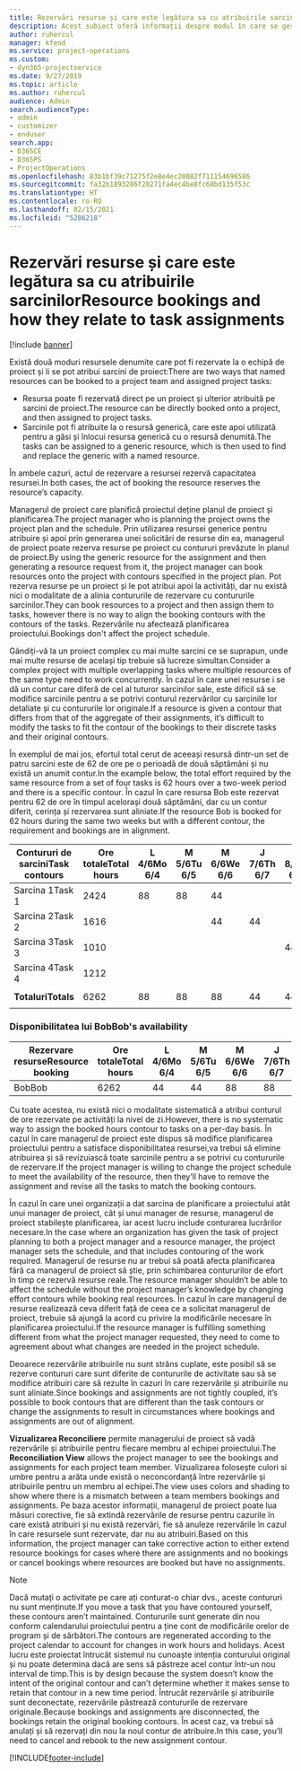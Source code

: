 ```yaml
---
title: Rezervări resurse și care este legătura sa cu atribuirile sarcinilor
description: Acest subiect oferă informații despre modul în care se gestionează resursele denumite, rezervările de resurse și atribuirile de activități și modul în care acestea se asociază între ele.
author: ruhercul
manager: kfend
ms.service: project-operations
ms.custom:
- dyn365-projectservice
ms.date: 9/27/2019
ms.topic: article
ms.author: ruhercul
audience: Admin
search.audienceType:
- admin
- customizer
- enduser
search.app:
- D365CE
- D365PS
- ProjectOperations
ms.openlocfilehash: 83b1bf39c71275f2e8e4ec20082f711154696586
ms.sourcegitcommit: fa32b1893286f20271fa4ec4be8fc68bd135f53c
ms.translationtype: HT
ms.contentlocale: ro-RO
ms.lasthandoff: 02/15/2021
ms.locfileid: "5286218"
---
```

# <a name="resource-bookings-and-how-they-relate-to-task-assignments"></a><span data-ttu-id="69e04-103">Rezervări resurse și care este legătura sa cu atribuirile sarcinilor</span><span class="sxs-lookup"><span data-stu-id="69e04-103">Resource bookings and how they relate to task assignments</span></span>

[!include [banner](../includes/psa-now-project-operations.md)]

<span data-ttu-id="69e04-104">Există două moduri resursele denumite care pot fi rezervate la o echipă de proiect și li se pot atribui sarcini de proiect:</span><span class="sxs-lookup"><span data-stu-id="69e04-104">There are two ways that named resources can be booked to a project team and assigned project tasks:</span></span>

- <span data-ttu-id="69e04-105">Resursa poate fi rezervată direct pe un proiect și ulterior atribuită pe sarcini de proiect.</span><span class="sxs-lookup"><span data-stu-id="69e04-105">The resource can be directly booked onto a project, and then assigned to project tasks.</span></span>
- <span data-ttu-id="69e04-106">Sarcinile pot fi atribuite la o resursă generică, care este apoi utilizată pentru a găsi și înlocui resursa generică cu o resursă denumită.</span><span class="sxs-lookup"><span data-stu-id="69e04-106">The tasks can be assigned to a generic resource, which is then used to find and replace the generic with a named resource.</span></span> 

<span data-ttu-id="69e04-107">În ambele cazuri, actul de rezervare a resursei rezervă capacitatea resursei.</span><span class="sxs-lookup"><span data-stu-id="69e04-107">In both cases, the act of booking the resource reserves the resource’s capacity.</span></span>

<span data-ttu-id="69e04-108">Managerul de proiect care planifică proiectul deține planul de proiect și planificarea.</span><span class="sxs-lookup"><span data-stu-id="69e04-108">The project manager who is planning the project owns the project plan and the schedule.</span></span> <span data-ttu-id="69e04-109">Prin utilizarea resursei generice pentru atribuire și apoi prin generarea unei solicitări de resurse din ea, managerul de proiect poate rezerva resurse pe proiect cu contururi prevăzute în planul de proiect.</span><span class="sxs-lookup"><span data-stu-id="69e04-109">By using the generic resource for the assignment and then generating a resource request from it, the project manager can book resources onto the project with contours specified in the project plan.</span></span> <span data-ttu-id="69e04-110">Pot rezerva resurse pe un proiect și le pot atribui apoi la activități, dar nu există nici o modalitate de a alinia contururile de rezervare cu contururile sarcinilor.</span><span class="sxs-lookup"><span data-stu-id="69e04-110">They can book resources to a project and then assign them to tasks, however there is no way to align the booking contours with the contours of the tasks.</span></span> <span data-ttu-id="69e04-111">Rezervările nu afectează planificarea proiectului.</span><span class="sxs-lookup"><span data-stu-id="69e04-111">Bookings don't affect the project schedule.</span></span>

<span data-ttu-id="69e04-112">Gândiți-vă la un proiect complex cu mai multe sarcini ce se suprapun, unde mai multe resurse de același tip trebuie să lucreze simultan.</span><span class="sxs-lookup"><span data-stu-id="69e04-112">Consider a complex project with multiple overlapping tasks where multiple resources of the same type need to work concurrently.</span></span> <span data-ttu-id="69e04-113">În cazul în care unei resurse i se dă un contur care diferă de cel al tuturor sarcinilor sale, este dificil să se modifice sarcinile pentru a se potrivi conturul rezervărilor cu sarcinile lor detaliate și cu contururile lor originale.</span><span class="sxs-lookup"><span data-stu-id="69e04-113">If a resource is given a contour that differs from that of the aggregate of their assignments, it’s difficult to modify the tasks to fit the contour of the bookings to their discrete tasks and their original contours.</span></span>

<span data-ttu-id="69e04-114">În exemplul de mai jos, efortul total cerut de aceeași resursă dintr-un set de patru sarcini este de 62 de ore pe o perioadă de două săptămâni și nu există un anumit contur.</span><span class="sxs-lookup"><span data-stu-id="69e04-114">In the example below, the total effort required by the same resource from a set of four tasks is 62 hours over a two-week period and there is a specific contour.</span></span> <span data-ttu-id="69e04-115">În cazul în care resursa Bob este rezervat pentru 62 de ore în timpul acelorași două săptămâni, dar cu un contur diferit, cerința și rezervarea sunt aliniate.</span><span class="sxs-lookup"><span data-stu-id="69e04-115">If the resource Bob is booked for 62 hours during the same two weeks but with a different contour, the requirement and bookings are in alignment.</span></span>

| <span data-ttu-id="69e04-116">**Contururi de sarcini**</span><span class="sxs-lookup"><span data-stu-id="69e04-116">**Task contours**</span></span>    | <span data-ttu-id="69e04-117">**Ore totale**</span><span class="sxs-lookup"><span data-stu-id="69e04-117">**Total hours**</span></span> | <span data-ttu-id="69e04-118">L 4/6</span><span class="sxs-lookup"><span data-stu-id="69e04-118">Mo 6/4</span></span> | <span data-ttu-id="69e04-119">M 5/6</span><span class="sxs-lookup"><span data-stu-id="69e04-119">Tu 6/5</span></span> | <span data-ttu-id="69e04-120">M 6/6</span><span class="sxs-lookup"><span data-stu-id="69e04-120">We 6/6</span></span> | <span data-ttu-id="69e04-121">J 7/6</span><span class="sxs-lookup"><span data-stu-id="69e04-121">Th 6/7</span></span> | <span data-ttu-id="69e04-122">V 8/6</span><span class="sxs-lookup"><span data-stu-id="69e04-122">Fr 6/8</span></span> | <span data-ttu-id="69e04-123">S 9/6</span><span class="sxs-lookup"><span data-stu-id="69e04-123">Sa 6/9</span></span> | <span data-ttu-id="69e04-124">D 10/6</span><span class="sxs-lookup"><span data-stu-id="69e04-124">Su 6/10</span></span> | <span data-ttu-id="69e04-125">L 11/6</span><span class="sxs-lookup"><span data-stu-id="69e04-125">Mo 6/11</span></span> | <span data-ttu-id="69e04-126">M 12/6</span><span class="sxs-lookup"><span data-stu-id="69e04-126">Tu 6/12</span></span> | <span data-ttu-id="69e04-127">M 13/6</span><span class="sxs-lookup"><span data-stu-id="69e04-127">We 6/13</span></span> | <span data-ttu-id="69e04-128">J 14/6</span><span class="sxs-lookup"><span data-stu-id="69e04-128">Th 6/14</span></span> | <span data-ttu-id="69e04-129">V 15/6</span><span class="sxs-lookup"><span data-stu-id="69e04-129">Fr 6/15</span></span> |
|----------------------|-----------------|--------|--------|--------|--------|--------|--------|---------|---------|---------|---------|---------|---------|
| <span data-ttu-id="69e04-130">Sarcina 1</span><span class="sxs-lookup"><span data-stu-id="69e04-130">Task 1</span></span>               | <span data-ttu-id="69e04-131">24</span><span class="sxs-lookup"><span data-stu-id="69e04-131">24</span></span>              | <span data-ttu-id="69e04-132">8</span><span class="sxs-lookup"><span data-stu-id="69e04-132">8</span></span>      | <span data-ttu-id="69e04-133">8</span><span class="sxs-lookup"><span data-stu-id="69e04-133">8</span></span>      | <span data-ttu-id="69e04-134">4</span><span class="sxs-lookup"><span data-stu-id="69e04-134">4</span></span>      |        |        |        |         |         |         | <span data-ttu-id="69e04-135">4</span><span class="sxs-lookup"><span data-stu-id="69e04-135">4</span></span>       |         |         |
| <span data-ttu-id="69e04-136">Sarcina 2</span><span class="sxs-lookup"><span data-stu-id="69e04-136">Task 2</span></span>               | <span data-ttu-id="69e04-137">16</span><span class="sxs-lookup"><span data-stu-id="69e04-137">16</span></span>              |        |        | <span data-ttu-id="69e04-138">4</span><span class="sxs-lookup"><span data-stu-id="69e04-138">4</span></span>      | <span data-ttu-id="69e04-139">4</span><span class="sxs-lookup"><span data-stu-id="69e04-139">4</span></span>      |        |        |         | <span data-ttu-id="69e04-140">8</span><span class="sxs-lookup"><span data-stu-id="69e04-140">8</span></span>       |         |         |         |         |
| <span data-ttu-id="69e04-141">Sarcina 3</span><span class="sxs-lookup"><span data-stu-id="69e04-141">Task 3</span></span>               | <span data-ttu-id="69e04-142">10</span><span class="sxs-lookup"><span data-stu-id="69e04-142">10</span></span>              |        |        |        |        | <span data-ttu-id="69e04-143">4</span><span class="sxs-lookup"><span data-stu-id="69e04-143">4</span></span>      |        |         |         | <span data-ttu-id="69e04-144">4</span><span class="sxs-lookup"><span data-stu-id="69e04-144">4</span></span>       |         | <span data-ttu-id="69e04-145">2</span><span class="sxs-lookup"><span data-stu-id="69e04-145">2</span></span>       |         |
| <span data-ttu-id="69e04-146">Sarcina 4</span><span class="sxs-lookup"><span data-stu-id="69e04-146">Task 4</span></span>               | <span data-ttu-id="69e04-147">12</span><span class="sxs-lookup"><span data-stu-id="69e04-147">12</span></span>              |        |        |        |        |        |        |         |         |         | <span data-ttu-id="69e04-148">4</span><span class="sxs-lookup"><span data-stu-id="69e04-148">4</span></span>       |         | <span data-ttu-id="69e04-149">8</span><span class="sxs-lookup"><span data-stu-id="69e04-149">8</span></span>       |
|                      |                 |        |        |        |        |        |        |         |         |         |         |         |         |
| <span data-ttu-id="69e04-150">**Totaluri**</span><span class="sxs-lookup"><span data-stu-id="69e04-150">**Totals**</span></span>           | <span data-ttu-id="69e04-151">62</span><span class="sxs-lookup"><span data-stu-id="69e04-151">62</span></span>              | <span data-ttu-id="69e04-152">8</span><span class="sxs-lookup"><span data-stu-id="69e04-152">8</span></span>      | <span data-ttu-id="69e04-153">8</span><span class="sxs-lookup"><span data-stu-id="69e04-153">8</span></span>      | <span data-ttu-id="69e04-154">8</span><span class="sxs-lookup"><span data-stu-id="69e04-154">8</span></span>      | <span data-ttu-id="69e04-155">4</span><span class="sxs-lookup"><span data-stu-id="69e04-155">4</span></span>      | <span data-ttu-id="69e04-156">4</span><span class="sxs-lookup"><span data-stu-id="69e04-156">4</span></span>      |        |         | <span data-ttu-id="69e04-157">8</span><span class="sxs-lookup"><span data-stu-id="69e04-157">8</span></span>       | <span data-ttu-id="69e04-158">4</span><span class="sxs-lookup"><span data-stu-id="69e04-158">4</span></span>       | <span data-ttu-id="69e04-159">8</span><span class="sxs-lookup"><span data-stu-id="69e04-159">8</span></span>       | <span data-ttu-id="69e04-160">2</span><span class="sxs-lookup"><span data-stu-id="69e04-160">2</span></span>       | <span data-ttu-id="69e04-161">8</span><span class="sxs-lookup"><span data-stu-id="69e04-161">8</span></span>       |
|                      |                 |        |        |        |        |        |        |         |         |         |         |

### <a name="bobs-availability"></a><span data-ttu-id="69e04-162">Disponibilitatea lui Bob</span><span class="sxs-lookup"><span data-stu-id="69e04-162">Bob's availability</span></span>
| <span data-ttu-id="69e04-163">**Rezervare resurse**</span><span class="sxs-lookup"><span data-stu-id="69e04-163">**Resource   booking**</span></span> | <span data-ttu-id="69e04-164">**Ore totale**</span><span class="sxs-lookup"><span data-stu-id="69e04-164">**Total hours**</span></span> | <span data-ttu-id="69e04-165">L 4/6</span><span class="sxs-lookup"><span data-stu-id="69e04-165">Mo 6/4</span></span> | <span data-ttu-id="69e04-166">M 5/6</span><span class="sxs-lookup"><span data-stu-id="69e04-166">Tu 6/5</span></span> | <span data-ttu-id="69e04-167">M 6/6</span><span class="sxs-lookup"><span data-stu-id="69e04-167">We 6/6</span></span> | <span data-ttu-id="69e04-168">J 7/6</span><span class="sxs-lookup"><span data-stu-id="69e04-168">Th 6/7</span></span> | <span data-ttu-id="69e04-169">V 8/6</span><span class="sxs-lookup"><span data-stu-id="69e04-169">Fr 6/8</span></span> | <span data-ttu-id="69e04-170">S 9/6</span><span class="sxs-lookup"><span data-stu-id="69e04-170">Sa 6/9</span></span> | <span data-ttu-id="69e04-171">D 10/6</span><span class="sxs-lookup"><span data-stu-id="69e04-171">Su 6/10</span></span> | <span data-ttu-id="69e04-172">L 11/6</span><span class="sxs-lookup"><span data-stu-id="69e04-172">Mo 6/11</span></span> | <span data-ttu-id="69e04-173">M 12/6</span><span class="sxs-lookup"><span data-stu-id="69e04-173">Tu 6/12</span></span> | <span data-ttu-id="69e04-174">M 13/6</span><span class="sxs-lookup"><span data-stu-id="69e04-174">We 6/13</span></span> | <span data-ttu-id="69e04-175">J 14/6</span><span class="sxs-lookup"><span data-stu-id="69e04-175">Th 6/14</span></span> | <span data-ttu-id="69e04-176">V 15/6</span><span class="sxs-lookup"><span data-stu-id="69e04-176">Fr 6/15</span></span> |
|------------------------|-----------------|--------|--------|--------|--------|--------|--------|---------|---------|---------|---------|---------|---------|
| <span data-ttu-id="69e04-177">Bob</span><span class="sxs-lookup"><span data-stu-id="69e04-177">Bob</span></span>                    | <span data-ttu-id="69e04-178">62</span><span class="sxs-lookup"><span data-stu-id="69e04-178">62</span></span>              | <span data-ttu-id="69e04-179">4</span><span class="sxs-lookup"><span data-stu-id="69e04-179">4</span></span>      | <span data-ttu-id="69e04-180">4</span><span class="sxs-lookup"><span data-stu-id="69e04-180">4</span></span>      | <span data-ttu-id="69e04-181">8</span><span class="sxs-lookup"><span data-stu-id="69e04-181">8</span></span>      | <span data-ttu-id="69e04-182">8</span><span class="sxs-lookup"><span data-stu-id="69e04-182">8</span></span>      | <span data-ttu-id="69e04-183">8</span><span class="sxs-lookup"><span data-stu-id="69e04-183">8</span></span>      |        |         | <span data-ttu-id="69e04-184">4</span><span class="sxs-lookup"><span data-stu-id="69e04-184">4</span></span>       | <span data-ttu-id="69e04-185">4</span><span class="sxs-lookup"><span data-stu-id="69e04-185">4</span></span>       | <span data-ttu-id="69e04-186">8</span><span class="sxs-lookup"><span data-stu-id="69e04-186">8</span></span>       | <span data-ttu-id="69e04-187">8</span><span class="sxs-lookup"><span data-stu-id="69e04-187">8</span></span>       | <span data-ttu-id="69e04-188">6</span><span class="sxs-lookup"><span data-stu-id="69e04-188">6</span></span>       |

<span data-ttu-id="69e04-189">Cu toate acestea, nu există nici o modalitate sistematică a atribui conturul de ore rezervate pe activități la nivel de zi.</span><span class="sxs-lookup"><span data-stu-id="69e04-189">However, there is no systematic way to assign the booked hours contour to tasks on a per-day basis.</span></span> <span data-ttu-id="69e04-190">În cazul în care managerul de proiect este dispus să modifice planificarea proiectului pentru a satisface disponibilitatea resursei,va trebui să elimine atribuirea și să revizuiască toate sarcinile pentru a se potrivi cu contururile de rezervare.</span><span class="sxs-lookup"><span data-stu-id="69e04-190">If the project manager is willing to change the project schedule to meet the availability of the resource, then they’ll have to remove the assignment and revise all the tasks to match the booking contours.</span></span>

<span data-ttu-id="69e04-191">În cazul în care unei organizații a dat sarcina de planificare a proiectului atât unui manager de proiect, cât și unui manager de resurse, managerul de proiect stabilește planificarea, iar acest lucru include conturarea lucrărilor necesare.</span><span class="sxs-lookup"><span data-stu-id="69e04-191">In the case where an organization has given the task of project planning to both a project manager and a resource manager, the project manager sets the schedule, and that includes contouring of the work required.</span></span> <span data-ttu-id="69e04-192">Managerul de resurse nu ar trebui să poată afecta planificarea fără ca managerul de proiect să știe, prin schimbarea contururilor de efort în timp ce rezervă resurse reale.</span><span class="sxs-lookup"><span data-stu-id="69e04-192">The resource manager shouldn’t be able to affect the schedule without the project manager’s knowledge by changing effort contours while booking real resources.</span></span> <span data-ttu-id="69e04-193">În cazul în care managerul de resurse realizează ceva diferit față de ceea ce a solicitat managerul de proiect, trebuie să ajungă la acord cu privire la modificările necesare în planificarea proiectului.</span><span class="sxs-lookup"><span data-stu-id="69e04-193">If the resource manager is fulfilling something different from what the project manager requested, they need to come to agreement about what changes are needed in the project schedule.</span></span>

<span data-ttu-id="69e04-194">Deoarece rezervările atribuirile nu sunt strâns cuplate, este posibil să se rezerve contururi care sunt diferite de contururile de activitate sau să se modifice atribuiri care să rezulte în cazuri în care rezervările și atribuirile nu sunt aliniate.</span><span class="sxs-lookup"><span data-stu-id="69e04-194">Since bookings and assignments are not tightly coupled, it’s possible to book contours that are different than the task contours or change the assignments to result in circumstances where bookings and assignments are out of alignment.</span></span>

<span data-ttu-id="69e04-195">**Vizualizarea Reconciliere** permite managerului de proiect să vadă rezervările și atribuirile pentru fiecare membru al echipei proiectului.</span><span class="sxs-lookup"><span data-stu-id="69e04-195">The **Reconciliation View** allows the project manager to see the bookings and assignments for each project team member.</span></span> <span data-ttu-id="69e04-196">Vizualizarea folosește culori si umbre pentru a arăta unde există o neconcordanță între rezervările și atribuirile pentru un membru al echipei.</span><span class="sxs-lookup"><span data-stu-id="69e04-196">The view uses colors and shading to show where there is a mismatch between a team members bookings and assignments.</span></span> <span data-ttu-id="69e04-197">Pe baza acestor informații, managerul de proiect poate lua măsuri corective, fie să extindă rezervările de resurse pentru cazurile în care există atribuiri și nu există rezervări, fie să anuleze rezervările în cazul în care resursele sunt rezervate, dar nu au atribuiri.</span><span class="sxs-lookup"><span data-stu-id="69e04-197">Based on this information, the project manager can take corrective action to either extend resource bookings for cases where there are assignments and no bookings or cancel bookings where resources are booked but have no assignments.</span></span>

> [!NOTE]
> <span data-ttu-id="69e04-198">Dacă mutați o activitate pe care ați conturat-o chiar dvs., aceste contururi nu sunt menținute.</span><span class="sxs-lookup"><span data-stu-id="69e04-198">If you move a task that you have contoured yourself, these contours aren’t maintained.</span></span> <span data-ttu-id="69e04-199">Contururile sunt generate din nou conform calendarului proiectului pentru a ține cont de modificările orelor de program și de sărbători.</span><span class="sxs-lookup"><span data-stu-id="69e04-199">The contours are regenerated according to the project calendar to account for changes in work hours and holidays.</span></span> <span data-ttu-id="69e04-200">Acest lucru este proiectat întrucât sistemul nu cunoaște intenția conturului original și nu poate determina dacă are sens să păstreze acel contur într-un nou interval de timp.</span><span class="sxs-lookup"><span data-stu-id="69e04-200">This is by design because the system doesn’t know the intent of the original contour and can’t determine whether it makes sense to retain that contour in a new time period.</span></span> <span data-ttu-id="69e04-201">Întrucât rezervările și atribuirile sunt deconectate, rezervările păstrează contururile de rezervare originale.</span><span class="sxs-lookup"><span data-stu-id="69e04-201">Because bookings and assignments are disconnected, the bookings retain the original booking contours.</span></span> <span data-ttu-id="69e04-202">În acest caz, va trebui să anulați și să rezervați din nou la noul contur de atribuire.</span><span class="sxs-lookup"><span data-stu-id="69e04-202">In this case, you’ll need to cancel and rebook to the new assignment contour.</span></span>



[!INCLUDE[footer-include](../includes/footer-banner.md)]